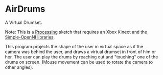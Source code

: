 AirDrums
========

A Virtual Drumset.

Note: This is a [Processing](http://processing.org/) sketch that requires an Xbox Kinect and the [Simple-OpenNI libraries](http://code.google.com/p/simple-openni/).

This program projects the shape of the user in virtual space as if the camera was behind the user, and draws a virtual drumset in front of him or her.
The user can play the drums by reaching out and "touching" one of the drums on screen. (Mouse movement can be used to rotate the camera to other angles).
